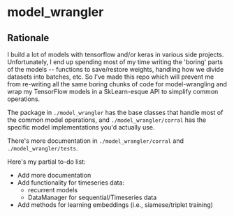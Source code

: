 # model_wrangler

## Rationale
I build a lot of models with tensorflow and/or keras in various side projects. Unfortunately, I end up spending most of my time writing the 'boring' parts of the models -- functions to save/restore weights, handling how we divide datasets into batches, etc. So I've made this repo which will prevent me from re-writing all the same boring chunks of code for model-wrangling and wrap my TensorFlow models in a SkLearn-esque API to simplify common operations.

The package in `./model_wrangler` has the base classes that handle most of the common model operations, and `./model_wrangler/corral` has the specific model implementations you'd actually use.

There's more documentation in `./model_wrangler/corral` and `./model_wrangler/tests`.

Here's my partial to-do list:

* Add more documentation
* Add functionality for timeseries data:
    * recurrent models
    * DataManager for sequential/Timeseries data
* Add methods for learning embeddings (i.e., siamese/triplet training)
